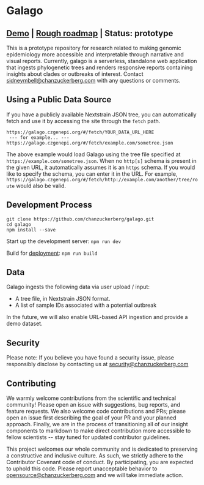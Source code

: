 # Galago
## [Demo](https://galago.czgenepi.org/) | [Rough roadmap](https://github.com/orgs/chanzuckerberg/projects/14/views/7) | Status: prototype
This is a prototype repository for research related to making genomic epidemiology more accessible and interpretable through narrative and visual reports. Currently, galago is a serverless, standalone web application that ingests phylogenetic trees and renders responsive reports containing insights about clades or outbreaks of interest. Contact sidneymbell@chanzuckerberg.com with any questions or comments.

## Using a Public Data Source
If you have a publicly available Nextstrain JSON tree, you can automatically fetch and use it by accessing the site through the `fetch` path.

```
https://galago.czgenepi.org/#/fetch/YOUR_DATA_URL_HERE
 --- for example... ---
https://galago.czgenepi.org/#/fetch/example.com/sometree.json
```

The above example would load Galago using the tree file specified at `https://example.com/sometree.json`. When no `http[s]` schema is present in the given URL, it automatically assumes it is an `https` schema. If you would like to specify the schema, you can enter it in the URL. For example, `https://galago.czgenepi.org/#/fetch/http://example.com/another/tree/route` would also be valid.

## Development Process
```
git clone https://github.com/chanzuckerberg/galago.git
cd galago
npm install --save
```

Start up the development server:
`npm run dev`

Build for [deployment](https://dev.to/imomaliev/creating-vite-vue-ts-template-deploy-to-github-pages-4c88):
`npm run build`

## Data

Galago ingests the following data via user upload / input:
- A tree file, in Nextstrain JSON format.
- A list of sample IDs associated with a potential outbreak

In the future, we will also enable URL-based API ingestion and provide a demo dataset.

## Security

Please note: If you believe you have found a security issue, please responsibly disclose by contacting us at security@chanzuckerberg.com

## Contributing

We warmly welcome contributions from the scientific and technical community! Please open an issue with suggestions, bug reports, and feature requests. We also welcome code contributions and PRs; please open an issue first describing the goal of your PR and your planned approach. Finally, we are in the process of transitioning all of our insight components to markdown to make direct contribution more accessible to fellow scientists -- stay tuned for updated contributor guidelines.

This project welcomes our whole community and is dedicated to preserving a constructive and inclusive culture. As such, we strictly adhere to the Contributor Covenant code of conduct. By participating, you are expected to uphold this code. Please report unacceptable behavior to opensource@chanzuckerberg.com and we will take immediate action.

